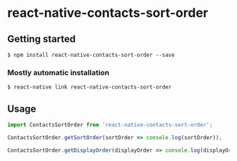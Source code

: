 # react-native-contacts-sort-order

## Getting started

`$ npm install react-native-contacts-sort-order --save`

### Mostly automatic installation

`$ react-native link react-native-contacts-sort-order`

## Usage
```javascript
import ContactsSortOrder from 'react-native-contacts-sort-order';

ContactsSortOrder.getSortOrder(sortOrder => console.log(sortOrder));

ContactsSortOrder.getDisplayOrder(displayOrder => console.log(displayOrder));
```
